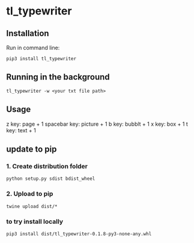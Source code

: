 # tl_typewriter

## Installation
Run in command line:

```commandline
pip3 install tl_typewriter
```

## Running in the background

```commandline
tl_typewriter -w <your txt file path>
```

## Usage
z key: page + 1
spacebar key: picture + 1
b key: bubblt + 1
x key: box + 1
t key: text + 1

## update to pip
### 1. Create distribution folder
```commandline
python setup.py sdist bdist_wheel
```

### 2. Upload to pip
```commandline
twine upload dist/*
```

### to try install locally
```commandline
pip3 install dist/tl_typewriter-0.1.8-py3-none-any.whl 
```